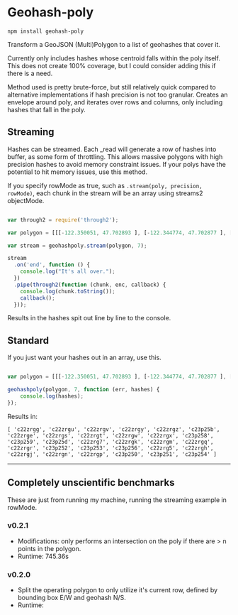 # Geohash-poly

`npm install geohash-poly`

Transform a GeoJSON (Multi)Polygon to a list of geohashes that cover it.

Currently only includes hashes whose centroid falls within the poly itself. This does not create 100% coverage, but I could consider adding this if there is a need.

Method used is pretty brute-force, but still relatively quick compared to alternative implementations if hash precision is not too granular. Creates an envelope around poly, and iterates over rows and columns, only including hashes that fall in the poly.


## Streaming
Hashes can be streamed. Each _read will generate a row of hashes into buffer, as some form of throttling. This allows massive polygons with high precision hashes to avoid memory constraint issues. If your polys have the potential to hit memory issues, use this method.

If you specify rowMode as true, such as `.stream(poly, precision, rowMode)`, each chunk in the stream will be an array using streams2 objectMode.

```javascript

var through2 = require('through2');

var polygon = [[[-122.350051, 47.702893 ], [-122.344774, 47.702877 ], [-122.344777, 47.70324 ], [-122.341982, 47.703234 ], [-122.341959, 47.701421 ], [-122.339749, 47.701416 ], [-122.339704, 47.69776 ], [-122.341913, 47.697797 ], [-122.341905, 47.697071 ], [-122.344576, 47.697084 ], [-122.344609, 47.697807 ], [-122.349999, 47.697822 ], [-122.350051, 47.702893 ]]];

var stream = geohashpoly.stream(polygon, 7);

stream
  .on('end', function () {
    console.log("It's all over.");
  })
  .pipe(through2(function (chunk, enc, callback) {
    console.log(chunk.toString());
    callback();
  }));

```

Results in the hashes spit out line by line to the console.


## Standard
If you just want your hashes out in an array, use this.
```javascript

var polygon = [[[-122.350051, 47.702893 ], [-122.344774, 47.702877 ], [-122.344777, 47.70324 ], [-122.341982, 47.703234 ], [-122.341959, 47.701421 ], [-122.339749, 47.701416 ], [-122.339704, 47.69776 ], [-122.341913, 47.697797 ], [-122.341905, 47.697071 ], [-122.344576, 47.697084 ], [-122.344609, 47.697807 ], [-122.349999, 47.697822 ], [-122.350051, 47.702893 ]]];

geohashpoly(polygon, 7, function (err, hashes) {
	console.log(hashes);
});
```

Results in:
```
[ 'c22zrgg', 'c22zrgu', 'c22zrgv', 'c22zrgy', 'c22zrgz', 'c23p25b', 'c22zrge', 'c22zrgs', 'c22zrgt', 'c22zrgw', 'c22zrgx', 'c23p258', 'c23p259', 'c23p25d', 'c22zrg7', 'c22zrgk', 'c22zrgm', 'c22zrgq', 'c22zrgr', 'c23p252', 'c23p253', 'c23p256', 'c22zrg5', 'c22zrgh', 'c22zrgj', 'c22zrgn', 'c22zrgp', 'c23p250', 'c23p251', 'c23p254' ]
```


----------
## Completely unscientific benchmarks

These are just from running my machine, running the streaming example in rowMode.

### v0.2.1
+ Modifications: only performs an intersection on the poly if there are > n points in the polygon. 
+ Runtime: 745.36s

### v0.2.0
+ Split the operating polygon to only utilize it's current row, defined by bounding box E/W and geohash N/S.
+ Runtime: